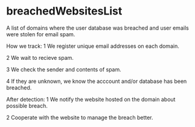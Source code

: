 # breachedWebsitesList
A list of domains where the user database was breached and user emails were stolen for email spam.

How we track:
1 We register unique email addresses on each domain.

2 We wait to recieve spam.

3 We check the sender and contents of spam.

4 If they are unknown, we know the acccount and/or database has been breached.

After detection:
1 We notify the website hosted on the domain about possible breach.

2 Cooperate with the website to manage the breach better.
